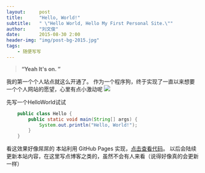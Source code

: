 ```yaml
---
layout:     post
title:      "Hello, World!"
subtitle:   " \"Hello World, Hello My First Personal Site.\""
author:     "刘文俊"
date:       2015-08-30 2:00
header-img: "img/post-bg-2015.jpg"
tags:
    - 随便写写
---
```


> **“Yeah It's on. ”**

我的第一个个人站点就这么开通了。
作为一个程序狗，终于实现了一直以来想要一个个人网站的愿望，心里有点小激动呢 <img style="display: inline;" src="https://www.liuwj.me/files/in-post/hello-world-laugh.gif"/>

<!-- more -->

先写一个HelloWorld试试

````java
	public class Hello {
		public static void main(String[] args) {
			System.out.println("Hello, World!");
		}
	}
````

看这效果好像屌屌的<i class="emoji emoji-relieved"></i><i class="emoji emoji-relieved"></i><i class="emoji emoji-relieved"></i>
本站利用 GitHub Pages 实现，[点击查看代码](https://github.com/vincentlauvlwj/vincentlauvlwj.github.io)。
以后会陆续更新本站内容，在这里写点博客之类的，虽然不会有人来看（说得好像真的会更新一样）